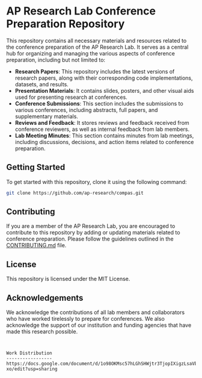 # AP Research Lab Conference Preparation Repository

This repository contains all necessary materials and resources related to the conference preparation of the AP Research Lab. It serves as a central hub for organizing and managing the various aspects of conference preparation, including but not limited to:

- **Research Papers**: This repository includes the latest versions of research papers, along with their corresponding code implementations, datasets, and results.
- **Presentation Materials**: It contains slides, posters, and other visual aids used for presenting research at conferences.
- **Conference Submissions**: This section includes the submissions to various conferences, including abstracts, full papers, and supplementary materials.
- **Reviews and Feedback**: It stores reviews and feedback received from conference reviewers, as well as internal feedback from lab members.
- **Lab Meeting Minutes**: This section contains minutes from lab meetings, including discussions, decisions, and action items related to conference preparation.

## Getting Started

To get started with this repository, clone it using the following command:

```bash
git clone https://github.com/ap-research/compas.git
```

## Contributing

If you are a member of the AP Research Lab, you are encouraged to contribute to this repository by adding or updating materials related to conference preparation. Please follow the guidelines outlined in the [CONTRIBUTING.md](CONTRIBUTING.md) file.

## License

This repository is licensed under the MIT License.

## Acknowledgements

We acknowledge the contributions of all lab members and collaborators who have worked tirelessly to prepare for conferences. We also acknowledge the support of our institution and funding agencies that have made this research possible.
```


Work Distribution
-----------------
https://docs.google.com/document/d/1o98OKMsc57hLGhSHWjtr3TjopIXigzLsaVbPRktT-xo/edit?usp=sharing